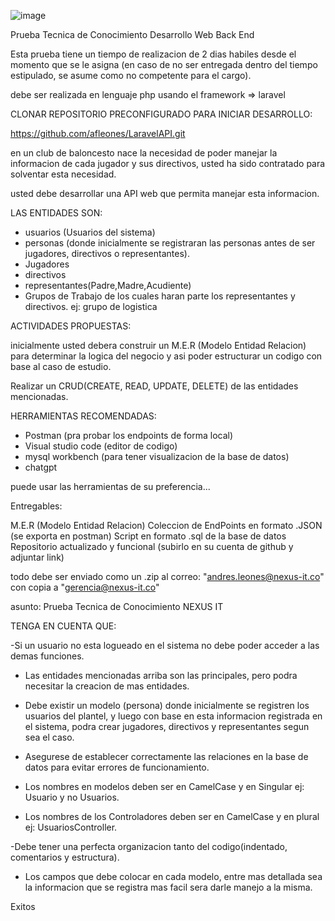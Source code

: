 ![image](https://github.com/afleones/LaravelAPI/assets/42587991/4c74f94e-a552-471b-a99e-f4698d9851b3)

Prueba Tecnica de Conocimiento Desarrollo Web Back End

Esta prueba tiene un tiempo de realizacion de 2 dias habiles desde el momento que se le asigna (en caso de no ser entregada dentro del tiempo estipulado, se asume como no competente para el cargo).

debe ser realizada en lenguaje php usando el framework => laravel

CLONAR REPOSITORIO PRECONFIGURADO PARA INICIAR DESARROLLO:

https://github.com/afleones/LaravelAPI.git

en un club de baloncesto nace la necesidad de poder manejar la informacion de cada jugador y sus directivos, usted ha sido contratado para solventar esta necesidad.

usted debe desarrollar una API web que permita manejar esta informacion.

LAS ENTIDADES SON:

* usuarios (Usuarios del sistema)
* personas (donde inicialmente se registraran las personas antes de ser jugadores, directivos o representantes).
* Jugadores
* directivos
* representantes(Padre,Madre,Acudiente)
* Grupos de Trabajo de los cuales haran parte los representantes y directivos. ej: grupo de logistica

ACTIVIDADES PROPUESTAS: 

inicialmente usted debera construir un M.E.R (Modelo Entidad Relacion) para determinar la logica del negocio y asi poder estructurar un codigo con base al caso de estudio.

Realizar un CRUD(CREATE, READ, UPDATE, DELETE) de las entidades mencionadas.

HERRAMIENTAS RECOMENDADAS: 

- Postman (pra probar los endpoints de forma local)
- Visual studio code (editor de codigo)
- mysql workbench (para tener visualizacion de la base de datos)
- chatgpt

puede usar las herramientas de su preferencia...

Entregables:

M.E.R (Modelo Entidad Relacion)
Coleccion de EndPoints en formato .JSON (se exporta en postman)
Script en formato .sql de la base de datos
Repositorio actualizado y funcional (subirlo en su cuenta de github y adjuntar link)

todo debe ser enviado como un .zip al correo: "andres.leones@nexus-it.co" con copia a "gerencia@nexus-it.co"

asunto: Prueba Tecnica de Conocimiento NEXUS IT

TENGA EN CUENTA QUE:

-Si un usuario no esta logueado en el sistema no debe poder acceder a las demas funciones.

- Las entidades mencionadas arriba son las principales, pero podra necesitar la creacion de mas entidades.

- Debe existir un modelo (persona) donde inicialmente se registren los usuarios del plantel, y luego con base en esta informacion registrada en el sistema, podra crear jugadores, directivos y representantes segun sea el caso.

- Asegurese de establecer correctamente las relaciones en la base de datos para evitar errores de funcionamiento.

- Los nombres en modelos deben ser en CamelCase y en Singular ej: Usuario y no Usuarios.
- Los nombres de los Controladores deben ser en CamelCase y en plural ej: UsuariosController.

-Debe tener una perfecta organizacion tanto del codigo(indentado, comentarios y estructura).

- Los campos que debe colocar en cada modelo, entre mas detallada sea la informacion que se registra mas facil sera darle manejo a la misma.

Exitos

